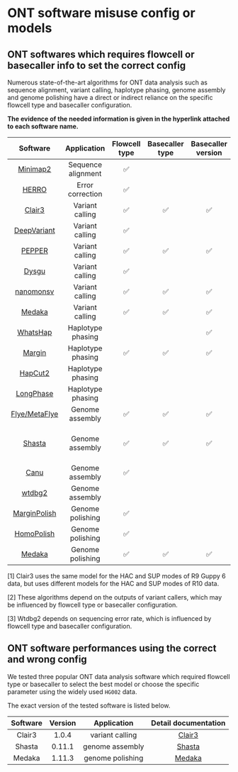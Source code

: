 # ONT software misuse config or models

## ONT softwares which requires flowcell or basecaller info to set the correct config
Numerous state-of-the-art algorithms for ONT data analysis such as sequence alignment, variant calling, haplotype phasing, genome assembly and genome polishing have a direct or indirect reliance on the specific flowcell type and basecaller configuration.

**The evidence of the needed information is given in the hyperlink attached to each software name.**

| Software | Application | Flowcell type | Basecaller type | Basecaller version | Basecalling mode | Indirect dependence |
|:---:|:---:|:---:|:---:|:---:|:---:|:---:|
| [Minimap2](https://github.com/lh3/minimap2/releases/tag/v2.27) | Sequence alignment | :white_check_mark: |  |  |  |  |
| [HERRO](https://github.com/lbcb-sci/herro) | Error correction | :white_check_mark: |  |  |  |  |
| [Clair3](https://github.com/HKU-BAL/Clair3?tab=readme-ov-file#pre-trained-models) | Variant calling | :white_check_mark:  | :white_check_mark:  | :white_check_mark: | HAC/SUP <sup>[1]</sup> |  |
| [DeepVariant](https://github.com/google/deepvariant) | Variant calling | :white_check_mark:  |  |  |  |  |
| [PEPPER](https://github.com/kishwarshafin/pepper) | Variant calling | :white_check_mark:  | :white_check_mark:  | :white_check_mark: | SUP |  |
| [Dysgu](https://github.com/kcleal/dysgu?tab=readme-ov-file#calling-svs) | Variant calling | :white_check_mark: | | | | |
| [nanomonsv](https://github.com/friend1ws/nanomonsv#get) | Variant calling | :white_check_mark: | :white_check_mark: | :white_check_mark:  | unspecified |  |
| [Medaka](https://github.com/nanoporetech/medaka#models) | Variant calling | :white_check_mark: | :white_check_mark: | :white_check_mark: | FAST, HAC, SUP | |
| [WhatsHap](https://github.com/whatshap/whatshap) | Haplotype phasing | | | :white_check_mark: |
| [Margin](https://github.com/UCSC-nanopore-cgl/margin#parameter-files) | Haplotype phasing | :white_check_mark: | :white_check_mark: | :white_check_mark:  | unspecified |  |
| [HapCut2](https://github.com/vibansal/HapCUT2) | Haplotype phasing | | | | | :white_check_mark: <sup>[2]</sup> |
| [LongPhase](https://github.com/twolinin/longphase) | Haplotype phasing | | | | | :white_check_mark: <sup>[2]</sup> |
| [Flye/MetaFlye](https://github.com/fenderglass/Flye/blob/flye/docs/USAGE.md#oxford-nanopore) | Genome assembly | :white_check_mark: | :white_check_mark: | :white_check_mark: | HAC/SUP |  |
| [Shasta](https://paoloshasta.github.io/shasta/Configurations.html) | Genome assembly | :white_check_mark: | :white_check_mark: | :white_check_mark: | HAC for Guppy4, SUP for Guppy6 | |
| [Canu](https://canu.readthedocs.io/en/latest/tutorial.html) | Genome assembly | :white_check_mark: | | | | |
| [wtdbg2](https://github.com/ruanjue/wtdbg2/blob/master/README-ori.md#for-higher-error-rate-long-sequences) | Genome assembly | | | | | :white_check_mark: <sup>[3]</sup> |
| [MarginPolish](https://github.com/UCSC-nanopore-cgl/MarginPolish) | Genome polishing | :white_check_mark: | | | | |
| [HomoPolish](https://github.com/ythuang0522/homopolish#introduction) | Genome polishing | :white_check_mark: | | | | |
| [Medaka](https://github.com/nanoporetech/medaka#models) | Genome polishing | :white_check_mark: | :white_check_mark: | :white_check_mark: | FAST, HAC, SUP | |

[1] Clair3 uses the same model for the HAC and SUP modes of R9 Guppy 6 data, but uses different models for the HAC and SUP modes of R10 data.

[2] These algorithms depend on the outputs of variant callers, which may be influenced by flowcell type or basecaller configuration.

[3] Wtdbg2 depends on sequencing error rate, which is influenced by flowcell type and basecaller configuration.


<a id="ont-software"></a>
## ONT software performances using the correct and wrong config
We tested three popular ONT data analysis software which required flowcell type or basecaller to select the best model or choose the specific parameter using the widely used `HG002` data. 

The exact version of the tested software is listed below.

| Software | Version | Application | Detail documentation |
|:---:|:---:|:---:|:---:|
| Clair3 | 1.0.4 | variant calling | [Clair3](./clair3.md) |
| Shasta | 0.11.1 | genome assembly | [Shasta](./shasta.md) |
| Medaka | 1.11.3 | genome polishing | [Medaka](./medaka.md) |
